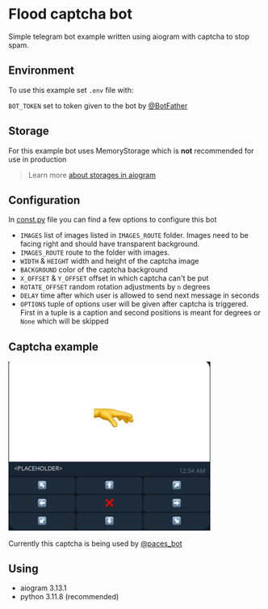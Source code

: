 # Flood captcha bot

Simple telegram bot example written using aiogram with captcha to stop spam.

## Environment

To use this example set `.env` file with:

`BOT_TOKEN` set to token given to the bot by [@BotFather](https://t.me/BotFather)

## Storage

For this example bot uses MemoryStorage which is **not** recommended for use in production

> Learn more [about storages in aiogram](https://docs.aiogram.dev/en/latest/dispatcher/finite_state_machine/storages.html)

## Configuration

In [const.py](bot/const.py) file you can find a few options to configure this bot

* `IMAGES` list of images listed in `IMAGES_ROUTE` folder. Images need to be facing right and should have transparent background.
* `IMAGES_ROUTE` route to the folder with images.
* `WIDTH` & `HEIGHT` width and height of the captcha image
* `BACKGROUND` color of the captcha background
* `X_OFFSET` & `Y_OFFSET` offset in which captcha can't be put
* `ROTATE_OFFSET` random rotation adjustments by `n` degrees
* `DELAY` time after which user is allowed to send next message in seconds
* `OPTIONS` tuple of options user will be given after captcha is triggered. First in a tuple is a caption and second positions is meant for degrees or `None` which will be skipped

## Captcha example

<img src="readmefiles/example.png" alt="example" width=400>

Currently this captcha is being used by [@paces_bot](https://t.me/paces_bot)

## Using

* aiogram 3.13.1
* python 3.11.8 (recommended)